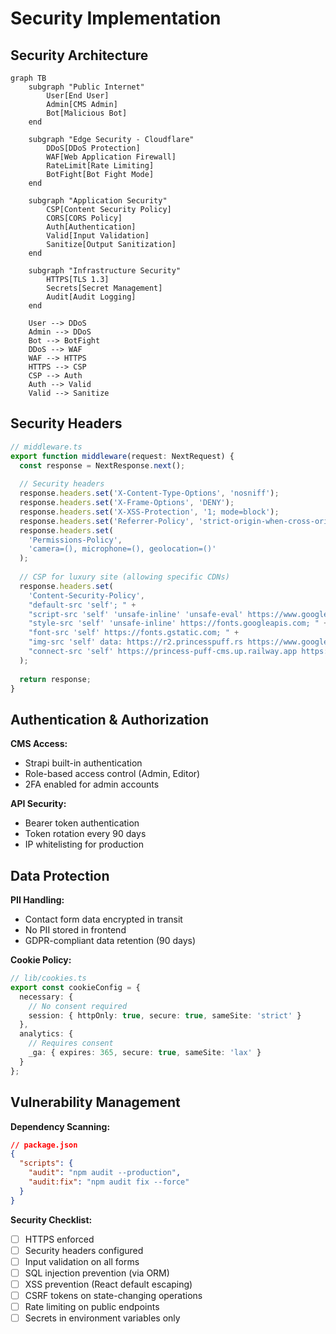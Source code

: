 # Security Implementation

## Security Architecture

```mermaid
graph TB
    subgraph "Public Internet"
        User[End User]
        Admin[CMS Admin]
        Bot[Malicious Bot]
    end

    subgraph "Edge Security - Cloudflare"
        DDoS[DDoS Protection]
        WAF[Web Application Firewall]
        RateLimit[Rate Limiting]
        BotFight[Bot Fight Mode]
    end

    subgraph "Application Security"
        CSP[Content Security Policy]
        CORS[CORS Policy]
        Auth[Authentication]
        Valid[Input Validation]
        Sanitize[Output Sanitization]
    end

    subgraph "Infrastructure Security"
        HTTPS[TLS 1.3]
        Secrets[Secret Management]
        Audit[Audit Logging]
    end

    User --> DDoS
    Admin --> DDoS
    Bot --> BotFight
    DDoS --> WAF
    WAF --> HTTPS
    HTTPS --> CSP
    CSP --> Auth
    Auth --> Valid
    Valid --> Sanitize
```

## Security Headers

```typescript
// middleware.ts
export function middleware(request: NextRequest) {
  const response = NextResponse.next();
  
  // Security headers
  response.headers.set('X-Content-Type-Options', 'nosniff');
  response.headers.set('X-Frame-Options', 'DENY');
  response.headers.set('X-XSS-Protection', '1; mode=block');
  response.headers.set('Referrer-Policy', 'strict-origin-when-cross-origin');
  response.headers.set(
    'Permissions-Policy',
    'camera=(), microphone=(), geolocation=()'
  );
  
  // CSP for luxury site (allowing specific CDNs)
  response.headers.set(
    'Content-Security-Policy',
    "default-src 'self'; " +
    "script-src 'self' 'unsafe-inline' 'unsafe-eval' https://www.googletagmanager.com; " +
    "style-src 'self' 'unsafe-inline' https://fonts.googleapis.com; " +
    "font-src 'self' https://fonts.gstatic.com; " +
    "img-src 'self' data: https://r2.princesspuff.rs https://www.google-analytics.com; " +
    "connect-src 'self' https://princess-puff-cms.up.railway.app https://www.google-analytics.com;"
  );
  
  return response;
}
```

## Authentication & Authorization

**CMS Access:**
- Strapi built-in authentication
- Role-based access control (Admin, Editor)
- 2FA enabled for admin accounts

**API Security:**
- Bearer token authentication
- Token rotation every 90 days
- IP whitelisting for production

## Data Protection

**PII Handling:**
- Contact form data encrypted in transit
- No PII stored in frontend
- GDPR-compliant data retention (90 days)

**Cookie Policy:**
```typescript
// lib/cookies.ts
export const cookieConfig = {
  necessary: {
    // No consent required
    session: { httpOnly: true, secure: true, sameSite: 'strict' }
  },
  analytics: {
    // Requires consent
    _ga: { expires: 365, secure: true, sameSite: 'lax' }
  }
};
```

## Vulnerability Management

**Dependency Scanning:**
```json
// package.json
{
  "scripts": {
    "audit": "npm audit --production",
    "audit:fix": "npm audit fix --force"
  }
}
```

**Security Checklist:**
- [ ] HTTPS enforced
- [ ] Security headers configured
- [ ] Input validation on all forms
- [ ] SQL injection prevention (via ORM)
- [ ] XSS prevention (React default escaping)
- [ ] CSRF tokens on state-changing operations
- [ ] Rate limiting on public endpoints
- [ ] Secrets in environment variables only
